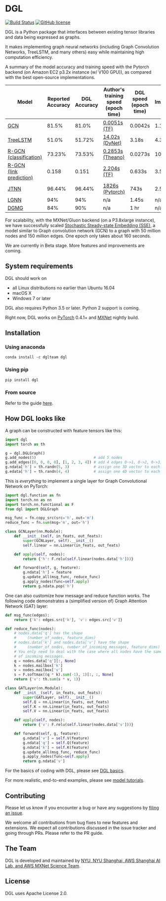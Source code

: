 # DGL
[![Build Status](http://ci.dgl.ai:80/buildStatus/icon?job=DGL/master)](http://ci.dgl.ai:80/job/DGL/job/master/)
[![GitHub license](https://dmlc.github.io/img/apache2.svg)](./LICENSE)

DGL is a Python package that interfaces between existing tensor libraries and data being expressed as
graphs.

It makes implementing graph neural networks (including Graph Convolution Networks, TreeLSTM, and many others) easy while
maintaining high computation efficiency.

A summary of the model accuracy and training speed with the Pytorch backend (on Amazon EC2 p3.2x instance (w/ V100 GPU)), as compared with the best open-source implementations.

| Model | Reported <br> Accuracy | DGL <br> Accuracy | Author's training speed (epoch time) | DGL speed (epoch time) | Improvement |
| ----- | ----------------- | ------------ | ------------------------------------ | ---------------------- | ----------- |
| [GCN](https://arxiv.org/abs/1609.02907)   | 81.5% | 81.0% | [0.0051s (TF)](https://github.com/tkipf/gcn) | 0.0042s | 1.17x |
| [TreeLSTM](http://arxiv.org/abs/1503.00075) | 51.0% | 51.72% | [14.02s (DyNet)](https://github.com/clab/dynet/tree/master/examples/treelstm) | 3.18s | 4.3x |
| [R-GCN <br> (classification)](https://arxiv.org/abs/1703.06103) | 73.23% | 73.53% | [0.2853s (Theano)](https://github.com/tkipf/relational-gcn) | 0.0273s | 10.4x |
| [R-GCN <br> (link prediction)](https://arxiv.org/abs/1703.06103) | 0.158 | 0.151 | [2.204s (TF)](https://github.com/MichSchli/RelationPrediction) | 0.633s | 3.5x |
| [JTNN](https://arxiv.org/abs/1802.04364) | 96.44% | 96.44% | [1826s (Pytorch)](https://github.com/wengong-jin/icml18-jtnn) | 743s | 2.5x |
| [LGNN](https://arxiv.org/abs/1705.08415) | 94% | 94% | n/a | 1.45s | n/a |
| [DGMG](https://arxiv.org/pdf/1803.03324.pdf) | 84% | 90% | n/a | 1 hr | n/a |

For scalability, with the MXNet/Gluon backend (on a P3.8xlarge instance), we have
successfully scaled [Stochastic Steady-state Embedding
(SSE)](https://www.cc.gatech.edu/~hdai8/pdf/equilibrium_embedding.pdf), a model
similar to Graph convolution network (GCN) to a graph with 50 million nodes and
150 million edges. One epoch only takes about 160 seconds.


We are currently in Beta stage.  More features and improvements are coming.

## System requirements

DGL should work on

* all Linux distributions no earlier than Ubuntu 16.04
* macOS X
* Windows 7 or later

DGL also requires Python 3.5 or later.  Python 2 support is coming.

Right now, DGL works on [PyTorch](https://pytorch.org) 0.4.1+ and [MXNet](mxnet.apache.org) nightly
build.

## Installation

### Using anaconda

```
conda install -c dglteam dgl
```

### Using pip

```
pip install dgl
```

### From source

Refer to the guide [here](https://docs.dgl.ai/install/index.html#install-from-source).

## How DGL looks like

A graph can be constructed with feature tensors like this:

```python
import dgl
import torch as th

g = dgl.DGLGraph()
g.add_nodes(5)                          # add 5 nodes
g.add_edges([0, 0, 0, 0], [1, 2, 3, 4]) # add 4 edges 0->1, 0->2, 0->3, 0->4
g.ndata['h'] = th.randn(5, 3)           # assign one 3D vector to each node
g.edata['h'] = th.randn(4, 4)           # assign one 4D vector to each edge
```

This is *everything* to implement a single layer for Graph Convolutional Network on PyTorch:

```python
import dgl.function as fn
import torch.nn as nn
import torch.nn.functional as F
from dgl import DGLGraph

msg_func = fn.copy_src(src='h', out='m')
reduce_func = fn.sum(msg='m', out='h')

class GCNLayer(nn.Module):
    def __init__(self, in_feats, out_feats):
        super(GCNLayer, self).__init__()
        self.linear = nn.Linear(in_feats, out_feats)

    def apply(self, nodes):
        return {'h': F.relu(self.linear(nodes.data['h']))}

    def forward(self, g, feature):
        g.ndata['h'] = feature
        g.update_all(msg_func, reduce_func)
        g.apply_nodes(func=self.apply)
        return g.ndata.pop('h')
```

One can also customize how message and reduce function works.  The following code
demonstrates a (simplified version of) Graph Attention Network (GAT) layer:

```python
def msg_func(edges):
    return {'k': edges.src['k'], 'v': edges.src['v']}

def reduce_func(nodes):
    # nodes.data['q'] has the shape
    #     (number_of_nodes, feature_dims)
    # nodes.data['k'] and nodes.data['v'] have the shape
    #     (number_of_nodes, number_of_incoming_messages, feature_dims)
    # You only need to deal with the case where all nodes have the same number
    # of incoming messages.
    q = nodes.data['q'][:, None]
    k = nodes.mailbox['k']
    v = nodes.mailbox['v']
    s = F.softmax((q * k).sum(-1), 1)[:, :, None]
    return {'v': th.sum(s * v, 1)}

class GATLayer(nn.Module):
    def __init__(self, in_feats, out_feats):
        super(GATLayer, self).__init__()
        self.Q = nn.Linear(in_feats, out_feats)
        self.K = nn.Linear(in_feats, out_feats)
        self.V = nn.Linear(in_feats, out_feats)

    def apply(self, nodes):
        return {'v': F.relu(self.linear(nodes.data['v']))}

    def forward(self, g, feature):
        g.ndata['v'] = self.V(feature)
        g.ndata['q'] = self.Q(feature)
        g.ndata['k'] = self.K(feature)
        g.update_all(msg_func, reduce_func)
        g.apply_nodes(func=self.apply)
        return g.ndata['v']
```

For the basics of coding with DGL, please see [DGL basics](https://docs.dgl.ai/tutorials/basics/index.html).

For more realistic, end-to-end examples, please see [model tutorials](https://docs.dgl.ai/tutorials/models/index.html).

## Contributing

Please let us know if you encounter a bug or have any suggestions by [filing an issue](https://github.com/jermainewang/dgl/issues).

We welcome all contributions from bug fixes to new features and extensions.
We expect all contributions discussed in the issue tracker and going through PRs.  Please refer to the PR guide.

## The Team

DGL is developed and maintained by [NYU, NYU Shanghai, AWS Shanghai AI Lab, and AWS MXNet Science Team](https://www.dgl.ai/about).

## License

DGL uses Apache License 2.0.
